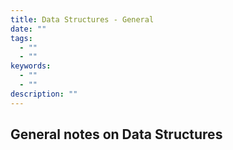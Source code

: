 ```yaml
---
title: Data Structures - General
date: ""
tags:
  - ""
  - ""
keywords:
  - ""
  - ""
description: ""
---
```


## General notes on Data Structures

